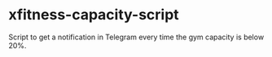 # xfitness-capacity-script
Script to get a notification in Telegram every time the gym capacity is below 20%.

